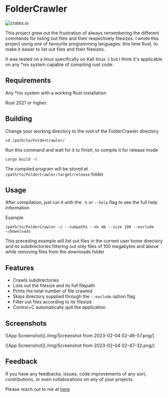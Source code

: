 # FolderCrawler

![crates.io](https://img.shields.io/crates/v/$CRATE.svg)

This project grew out the frustration of always remembering the different commands for listing out files and their respectively filesizes. I wrote this project using one of favourite programming languages: this time Rust, to make it easier to list out files and their filesizes.

It was tested on a linux specifically on Kali linux :) but I think it's applicable on any *nix system capable of compiling rust code.

## Requirements

Any *nix system with a working Rust installation

Rust 2021 or higher.


## Building
Change your working directory to the root of the FolderCrawler directory

``cd /path/to/FolderCrawler/``

Run this command and wait for it to finish, to compile it for release mode

``cargo build -r``

The compiled program will be stored at ``/path/to/FolderCrawler/target/release`` folder

## Usage

After compilation, just run it with the ``-h`` or ``--help`` flag to see the full help information 

Example

``/path/to/FolderCrawler ~/ --subpaths --ds mb --size 100 --exclude ~/Downloads``

This preceding example will list out files in the current user home directory and its subdirectories filtering out only files of 100 megabytes and above while removing files from the downloads folder

## Features

- Crawls subdirectories 
- Lists out the filesize and its full filepath 
- Prints the total number of file crawled
- Skips directory supplied through the ``--exclude`` option flag
- Filter out files according to its filesize
- Control+C automatically quit the application


## Screenshots

![App Screenshot](./img/Screenshot from 2023-02-04 02-46-57.png/)

![App Screenshot](./img/Screenshot from 2023-02-04 02-47-32.png/)


## Feedback

If you have any feedbacks, issues, code improvements of any sort, contributions, or even collaborations on any of your projects.

Please reach out to me at [here](mailto:christian25589@gmail.com)
